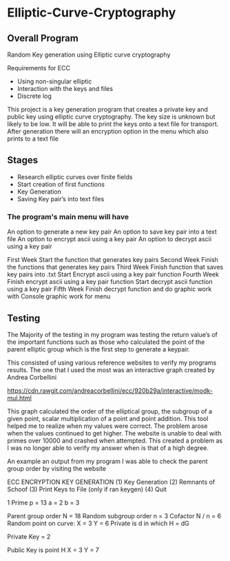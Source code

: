 # Elliptic-Curve-Cryptography

## Overall Program
Random Key generation using Elliptic curve cryptography

Requirements for ECC
* Using non-singular elliptic
* Interaction with the keys and files
* Discrete log 

This project is a key generation program  that creates a private key and public key using elliptic curve cryptography. The key size is unknown but likely to be low.  It will be able to print the keys onto a text file for transport. After generation there will an encryption option in the menu which also prints to a text file

## Stages
* Research elliptic curves over finite fields
* Start creation of first functions
* Key Generation
* Saving Key pair’s into text files

### The program's main menu will have  
An option to generate a new key pair
An option to save key pair into a text file
An option to encrypt ascii using a key pair
An option to decrypt ascii using a key pair

First Week
Start the function that generates key pairs
Second Week 
Finish the functions that generates key pairs
Third Week
Finish function that saves key pairs into .txt
Start Encrypt ascii using a key pair function
Fourth Week 
Finish encrypt ascii using a key pair function
Start decrypt ascii function using a key pair
Fifth Week
Finish decrypt function and do graphic work with 
Console graphic work for menu

## Testing
The Majority of the testing in my program
was testing the return value’s of the important functions such as those who
calculated the point of the parent elliptic group which is the first step to
generate a keypair.

This consisted of using various reference
websites to verify my programs results. The one that I used the most was an
interactive graph created by Andrea Corbellini

https://cdn.rawgit.com/andreacorbellini/ecc/920b29a/interactive/modk-mul.html

This graph calculated the order of the
elliptical group, the subgroup of a given point, scalar multiplication of a
point and point addition. This tool helped me to realize when  my values were correct. The problem arose
when the values continued to get higher. The website is unable to deal with
primes over 10000 and crashed when attempted. This created a problem as I was
no longer able to verify my answer when is that of a
high degree.

An example an output from my program I was
able to check the parent group order by visiting the website

ECC ENCRYPTION KEY GENERATION
(1) Key Generation
(2) Remnants of Schoof
(3) Print Keys to File (only if ran
keygen)
(4) Quit

1
Prime p = 13
a = 2
b = 3

Parent group order N = 18
Random subgroup order n = 3
Cofactor N / n = 6
Random point on curve: X = 3 Y = 6
Private is d in which H = dG

Private Key = 2

Public Key is point H
X = 3
Y = 7
